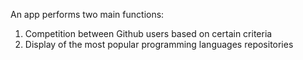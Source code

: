 An app performs two main functions:

1. Competition between Github users based on certain criteria
2. Display of the most popular programming languages repositories